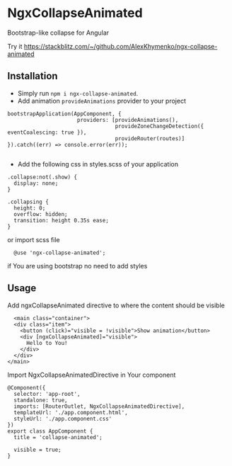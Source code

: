 # NgxCollapseAnimated

Bootstrap-like collapse for Angular

Try it https://stackblitz.com/~/github.com/AlexKhymenko/ngx-collapse-animated

## Installation

- Simply run `npm i ngx-collapse-animated`.
- Add animation `provideAnimations` provider to your project
`````
bootstrapApplication(AppComponent, {
                      providers: [provideAnimations(),
                                  provideZoneChangeDetection({ eventCoalescing: true }),
                                  provideRouter(routes)]
}).catch((err) => console.error(err));
  
`````
- Add the following css in styles.scss of your application
````
.collapse:not(.show) {
  display: none;
}

.collapsing {
  height: 0;
  overflow: hidden;
  transition: height 0.35s ease;
}
````

or import scss file
`````
  @use 'ngx-collapse-animated';
`````
if You are using bootstrap no need to add styles

## Usage
Add ngxCollapseAnimated directive to where the content should be visible
`````
  <main class="container">
  <div class="item">
    <button (click)="visible = !visible">Show animation</button>
    <div [ngxCollapseAnimated]="visible">
      Hello to You!
    </div>
  </div>
</main>
`````

Import  NgxCollapseAnimatedDirective in Your component
````` 
@Component({
  selector: 'app-root',
  standalone: true,
  imports: [RouterOutlet, NgxCollapseAnimatedDirective],
  templateUrl: './app.component.html',
  styleUrl: './app.component.css'
})
export class AppComponent {
  title = 'collapse-animated';

  visible = true;
}
`````
